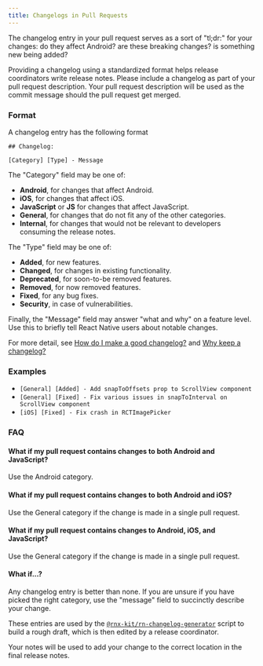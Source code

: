 ```yaml
---
title: Changelogs in Pull Requests
---
```


The changelog entry in your pull request serves as a sort of "tl;dr:" for your changes: do they affect Android? are these breaking changes? is something new being added?

Providing a changelog using a standardized format helps release coordinators write release notes. Please include a changelog as part of your pull request description. Your pull request description will be used as the commit message should the pull request get merged.

### Format

A changelog entry has the following format

```
## Changelog:

[Category] [Type] - Message
```

The "Category" field may be one of:

- **Android**, for changes that affect Android.
- **iOS**, for changes that affect iOS.
- **JavaScript** or **JS** for changes that affect JavaScript.
- **General**, for changes that do not fit any of the other categories.
- **Internal**, for changes that would not be relevant to developers consuming the release notes.

The "Type" field may be one of:

- **Added**, for new features.
- **Changed**, for changes in existing functionality.
- **Deprecated**, for soon-to-be removed features.
- **Removed**, for now removed features.
- **Fixed**, for any bug fixes.
- **Security**, in case of vulnerabilities.

Finally, the "Message" field may answer "what and why" on a feature level. Use this to briefly tell React Native users about notable changes.

For more detail, see [How do I make a good changelog?](https://keepachangelog.com/en/1.0.0/#how) and [Why keep a changelog?](https://keepachangelog.com/en/1.0.0/#why)

### Examples

- `[General] [Added] - Add snapToOffsets prop to ScrollView component`
- `[General] [Fixed] - Fix various issues in snapToInterval on ScrollView component`
- `[iOS] [Fixed] - Fix crash in RCTImagePicker`

### FAQ

#### What if my pull request contains changes to both Android and JavaScript?

Use the Android category.

#### What if my pull request contains changes to both Android and iOS?

Use the General category if the change is made in a single pull request.

#### What if my pull request contains changes to Android, iOS, and JavaScript?

Use the General category if the change is made in a single pull request.

#### What if...?

Any changelog entry is better than none. If you are unsure if you have picked the right category, use the "message" field to succinctly describe your change.

These entries are used by the [`@rnx-kit/rn-changelog-generator`](https://github.com/microsoft/rnx-kit/tree/main/incubator/rn-changelog-generator) script to build a rough draft, which is then edited by a release coordinator.

Your notes will be used to add your change to the correct location in the final release notes.
